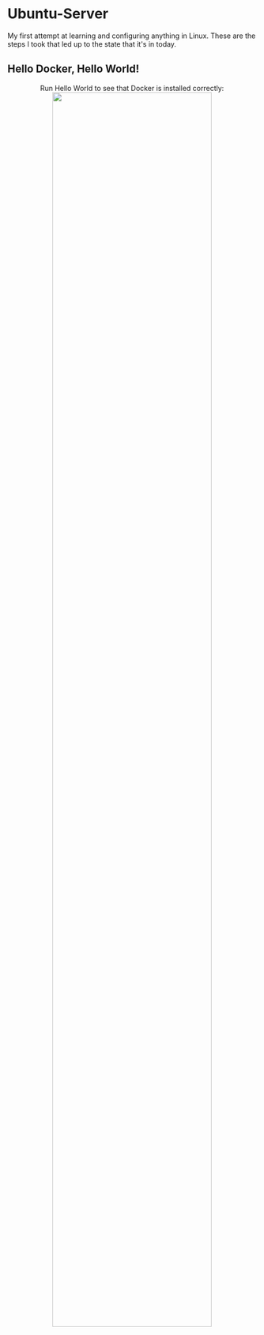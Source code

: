 # Ubuntu-Server
My first attempt at learning and configuring anything in Linux. These are the steps I took that led up to the state that it's in today.
<br />

<h2> Hello Docker, Hello World!</h2>
<p align="center">
<p1> Run Hello World to see that Docker is installed correctly:</p1>
<img src="https://i.imgur.com/JQXeeP6_d.jpg?maxwidth=520&shape=thumb&fidelity=high" height="80%" width="80%" />
